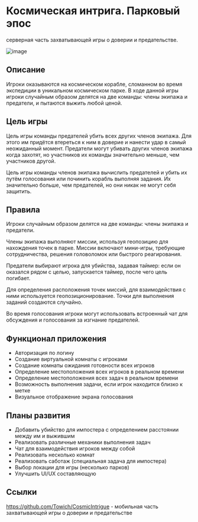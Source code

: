 Космическая интрига. Парковый эпос
==================================
серверная часть захватывающей игры о доверии и предательстве.

![image](https://github.com/Towich/CosmicIntrigue/assets/152198383/9b82e235-1d15-4aa4-a5b4-577d92341f5d)


Описание
--------
Игроки оказываются на космическом корабле, сломанном во время экспедиции в уникальном космическом парке. 
В ходе данной игры игроки случайным образом делятся на две команды: члены экипажа и предатели, и пытаются выжить любой ценой.

Цель игры
---------
Цель игры команды предателей убить всех других членов экипажа. Для этого им придётся втереться к ним в доверие и нанести удар в самый неожиданный момент. Предатели могут убивать других членов экипажа когда захотят, но участников их команды значительно меньше, чем участников другой.

Цель игры команды членов экипажа вычислить предателей и убить их путём голосования или починить корабль выполняя задания. Их значительно больше, чем предателей, но они никак не могут себя защитить.

Правила
-------
Игроки случайным образом делятся на две команды: члены экипажа и предатели.

Члены экипажа выполняют миссии, используя геопозицию для нахождения точек в парке. Миссии включают мини-игры, требующие сотрудничества, решения головоломок или быстрого реагирования.

Предатели выбирают игрока для убийства, задавая таймер: если он оказался рядом с целью, запускается таймер, после чего цель погибает.

Для определения расположения точек миссий, для взаимодействия с ними используется геопозиционирование. Точки для выполнения заданий создаются случайно.

Во время голосования игроки могут использовать встроенный чат для обсуждения и голосования за изгнание предателей.

Функционал приложения
--------------------
- Авторизация по логину
- Создание виртуальной комнаты с игроками
- Создание комнаты ожидания готовности всех игроков
- Определение местоположения всех игроков в реальном времени
- Определение местоположения всех задач в реальном времени
- Возможность выполнения задачи, если игрок находится близко к метке
- Визуальное отображение экрана голосования

Планы развития
---------------
- Добавить убийство для импостера с определением расстоянии между им и выжившим
- Реализовать различные механики выполнения задач
- Чат для взаимодействия игроков между собой
- Реализовать несколько комнат
- Реализовать саботаж (специальная задача для импостера)
- Выбор локации для игры (несколько парков)
- Улучшить UI/UX составляющую

Ссылки
------
https://github.com/Towich/CosmicIntrigue - мобильная часть захватывающей игры о доверии и предательстве
